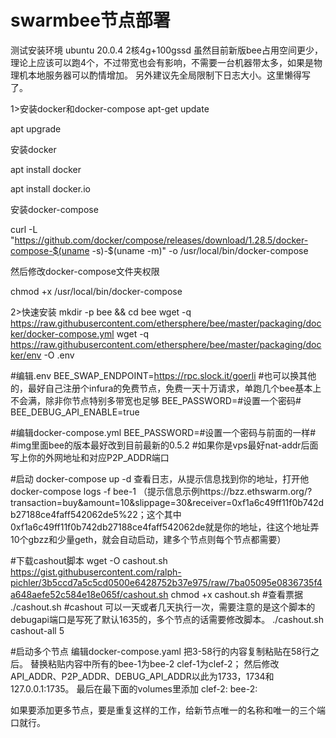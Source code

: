 # swarmbee节点部署

测试安装环境
ubuntu 20.0.4 2核4g+100gssd 
虽然目前新版bee占用空间更少，理论上应该可以跑4个，不过带宽也会有影响，不需要一台机器带太多，如果是物理机本地服务器可以酌情增加。
另外建议先全局限制下日志大小。这里懒得写了。

1>安装docker和docker-compose
apt-get update

apt upgrade


安装docker

apt install docker

apt install docker.io


安装docker-compose

curl -L "https://github.com/docker/compose/releases/download/1.28.5/docker-compose-$(uname -s)-$(uname -m)" -o /usr/local/bin/docker-compose


然后修改docker-compose文件夹权限


chmod +x /usr/local/bin/docker-compose

2>快速安装
mkdir -p bee && cd bee
wget -q https://raw.githubusercontent.com/ethersphere/bee/master/packaging/docker/docker-compose.yml
wget -q https://raw.githubusercontent.com/ethersphere/bee/master/packaging/docker/env -O .env

#编辑.env
BEE_SWAP_ENDPOINT=https://rpc.slock.it/goerli       #也可以换其他的，最好自己注册个infura的免费节点，免费一天十万请求，单跑几个bee基本上不会满，除非你节点特别多带宽也足够
BEE_PASSWORD=#设置一个密码#
BEE_DEBUG_API_ENABLE=true

#编辑docker-compose.yml
BEE_PASSWORD=#设置一个密码与前面的一样#
#img里面bee的版本最好改到目前最新的0.5.2
#如果你是vps最好nat-addr后面写上你的外网地址和对应P2P_ADDR端口

#启动
docker-compose up -d
查看日志，从提示信息找到你的地址，打开他
docker-compose logs -f bee-1
（提示信息示例https://bzz.ethswarm.org/?transaction=buy&amount=10&slippage=30&receiver=0xf1a6c49ff11f0b742db27188ce4faff542062de5%22；这个其中0xf1a6c49ff11f0b742db27188ce4faff542062de就是你的地址，往这个地址弄10个gbzz和少量geth，就会自动启动，建多个节点则每个节点都需要）

#下载cashout脚本 
wget -O cashout.sh https://gist.githubusercontent.com/ralph-pichler/3b5ccd7a5c5cd0500e6428752b37e975/raw/7ba05095e0836735f4a648aefe52c584e18e065f/cashout.sh
chmod +x cashout.sh
#查看票据
./cashout.sh
#cashout 可以一天或者几天执行一次，需要注意的是这个脚本的debugapi端口是写死了默认1635的，多个节点的话需要修改脚本。
./cashout.sh cashout-all 5

#启动多个节点
编辑docker-compose.yaml
把3-58行的内容复制粘贴在58行之后。
替换粘贴内容中所有的bee-1为bee-2
clef-1为clef-2；
然后修改API_ADDR、P2P_ADDR、DEBUG_API_ADDR以此为1733，1734和127.0.0.1:1735。
最后在最下面的volumes里添加
  clef-2:
  bee-2:

如果要添加更多节点，要是重复这样的工作，给新节点唯一的名称和唯一的三个端口就行。

